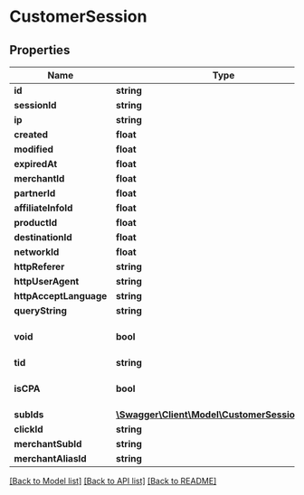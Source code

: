 # CustomerSession

## Properties
Name | Type | Description | Notes
------------ | ------------- | ------------- | -------------
**id** | **string** |  | 
**sessionId** | **string** |  | 
**ip** | **string** |  | 
**created** | **float** |  | [optional] 
**modified** | **float** |  | [optional] 
**expiredAt** | **float** |  | [optional] 
**merchantId** | **float** |  | [optional] 
**partnerId** | **float** |  | [optional] 
**affiliateInfoId** | **float** |  | [optional] 
**productId** | **float** |  | [optional] 
**destinationId** | **float** |  | [optional] 
**networkId** | **float** |  | [optional] 
**httpReferer** | **string** |  | [optional] 
**httpUserAgent** | **string** |  | [optional] 
**httpAcceptLanguage** | **string** |  | [optional] 
**queryString** | **string** |  | [optional] 
**void** | **bool** |  | [optional] [default to false]
**tid** | **string** |  | [optional] 
**isCPA** | **bool** |  | [optional] [default to false]
**subIds** | [**\Swagger\Client\Model\CustomerSessionSubIds**](CustomerSessionSubIds.md) |  | [optional] 
**clickId** | **string** |  | [optional] 
**merchantSubId** | **string** |  | [optional] 
**merchantAliasId** | **string** |  | [optional] 

[[Back to Model list]](../README.md#documentation-for-models) [[Back to API list]](../README.md#documentation-for-api-endpoints) [[Back to README]](../README.md)


